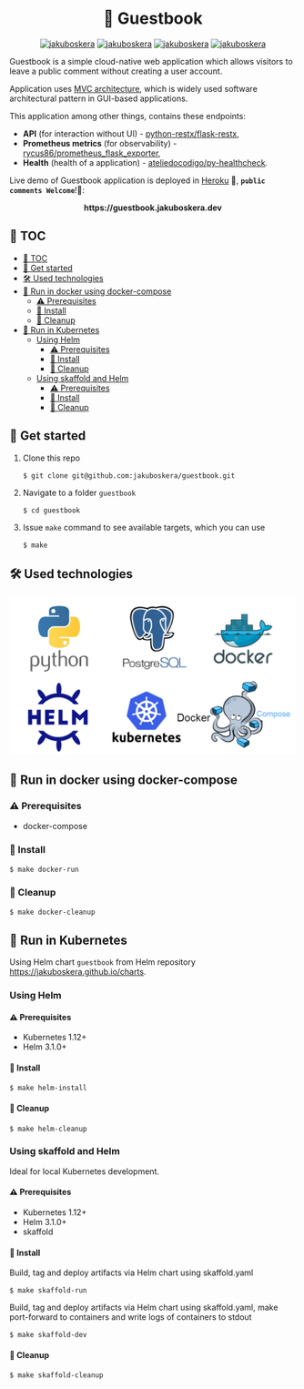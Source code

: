 <div align="center">
    <h1>📘 Guestbook</h1>
    <a href="https://github.com/jakuboskera/guestbook/actions"><img alt="jakuboskera" src="https://img.shields.io/github/workflow/status/jakuboskera/guestbook/tagged-release?logo=github"></a>
    <a href="https://github.com/jakuboskera/guestbook/releases"><img alt="jakuboskera" src="https://img.shields.io/github/v/release/jakuboskera/guestbook?logo=docker"></a>
    <a href="https://hub.docker.com/repository/docker/jakuboskera/guestbook"><img alt="jakuboskera" src="https://img.shields.io/docker/pulls/jakuboskera/guestbook?logo=docker"></a>
    <a href="https://opensource.org/licenses/Apache-2.0"><img alt="jakuboskera" src="https://img.shields.io/badge/License-Apache%202.0-blue.svg"></a>
</div>

Guestbook is a simple cloud-native web application which allows visitors to leave a public comment without creating a user account.

Application uses [MVC architecture](https://www.giacomodebidda.com/posts/mvc-pattern-in-python-introduction-and-basicmodel/), which is widely used software architectural pattern in GUI-based applications.

This application among other things, contains these endpoints:
- **API** (for interaction without UI) - [python-restx/flask-restx](https://github.com/python-restx/flask-restx),
- **Prometheus metrics** (for observability) - [rycus86/prometheus_flask_exporter](https://github.com/rycus86/prometheus_flask_exporter),
- **Health** (health of a application) - [ateliedocodigo/py-healthcheck](https://github.com/ateliedocodigo/py-healthcheck).


Live demo of Guestbook application is deployed in [Heroku](http://heroku.com) 🚀, **`public comments Welcome`**!🤗:

<p align="center">
    <b>https://guestbook.jakuboskera.dev</b>
</p>

## 📖 TOC

- [📖 TOC](#-toc)
- [🏁 Get started](#-get-started)
- [🛠 Used technologies](#-used-technologies)
- [🎉 Run in docker using docker-compose](#-run-in-docker-using-docker-compose)
  - [⚠️ Prerequisites](#️-prerequisites)
  - [🚀 Install](#-install)
  - [🧹 Cleanup](#-cleanup)
- [🎉 Run in Kubernetes](#-run-in-kubernetes)
  - [Using Helm](#using-helm)
    - [⚠️ Prerequisites](#️-prerequisites-1)
    - [🚀 Install](#-install-1)
    - [🧹 Cleanup](#-cleanup-1)
  - [Using skaffold and Helm](#using-skaffold-and-helm)
    - [⚠️ Prerequisites](#️-prerequisites-2)
    - [🚀 Install](#-install-2)
    - [🧹 Cleanup](#-cleanup-2)


## 🏁 Get started

1. Clone this repo
    ```console
    $ git clone git@github.com:jakuboskera/guestbook.git
    ```
1. Navigate to a folder `guestbook`
    ```console
    $ cd guestbook
    ```
1. Issue `make` command to see available targets, which you can use
    ```console
    $ make
    ```
## 🛠 Used technologies

<div align="center">
    <img src="./used_technologies.png">
</div>

## 🎉 Run in docker using docker-compose

### ⚠️ Prerequisites
- docker-compose

### 🚀 Install

```console
$ make docker-run
```

### 🧹 Cleanup

```console
$ make docker-cleanup
```

## 🎉 Run in Kubernetes

Using Helm chart `guestbook` from Helm repository https://jakuboskera.github.io/charts.

### Using Helm
#### ⚠️ Prerequisites
- Kubernetes 1.12+
- Helm 3.1.0+

#### 🚀 Install

```console
$ make helm-install
```
#### 🧹 Cleanup

```console
$ make helm-cleanup
```

### Using skaffold and Helm

Ideal for local Kubernetes development.

#### ⚠️ Prerequisites
- Kubernetes 1.12+
- Helm 3.1.0+
- skaffold

#### 🚀 Install

Build, tag and deploy artifacts via Helm chart using skaffold.yaml

```console
$ make skaffold-run
```

Build, tag and deploy artifacts via Helm chart using skaffold.yaml, make port-forward to containers and write logs of containers to stdout

```console
$ make skaffold-dev
```

#### 🧹 Cleanup

```console
$ make skaffold-cleanup
```


